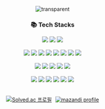 <div align = "center">

![transparent](https://capsule-render.vercel.app/api?type=transparent&fontColor=703ee5&text=LeeChangWoo&height=120&fontSize=44&desc=🐳%20NodeJS%20Developer&descAlignY=80&descAlign=60)

<div>
    <h3>📚 Tech Stacks</h3>
    <div>
        <img src="https://img.shields.io/badge/javascript-%23323330.svg?style=flat-square&logo=javascript&logoColor=%23F7DF1E"/>
        <img src="https://img.shields.io/badge/Typescript-3178C6?style=flat-square&logo=Typescript&logoColor=white"/>
        <img src="https://img.shields.io/badge/C++-00599C?style=flat-square&logo=C%2B%2B&logoColor=white"/>
    </div>
    <br>
    <div>
        <img src="https://img.shields.io/badge/Node.js-339933?style=flat-square&logo=Node.js&logoColor=white"/>
        <img src="https://img.shields.io/badge/Express-000000?style=flat-square&logo=Express&logoColor=white"/>
        <img src="https://img.shields.io/badge/nestjs-%23E0234E.svg?style=flat-square&logo=nestjs&logoColor=white"/>
        <img src="https://img.shields.io/badge/react-%2320232a.svg?style=flat-square&logo=react&logoColor=%2361DAFB"/>
        <img src="https://img.shields.io/badge/Next.js-000000?style=flat-square&logo=Next.js&logoColor=white"/>
        <img src="https://img.shields.io/badge/Tailwind CSS-06B6D4?style=flat-square&logo=Tailwind CSS&logoColor=white"/>
        <img src="https://img.shields.io/badge/Gatsby-%23663399.svg?style=flat-square&logo=gatsby&logoColor=white"/>
        <img src="https://img.shields.io/badge/Socket.io-black?style=flat-square&logo=socket.io&badgeColor=010101"/>
    </div>
    <br>
    <div>
        <img src="https://img.shields.io/badge/MySQL-4479A1?style=flat-square&logo=MySQL&logoColor=white"/>
        <img src="https://img.shields.io/badge/MongoDB-47A248?style=flat-square&logo=MongoDB&logoColor=white"/>
        <img src="https://img.shields.io/badge/postgres-%23316192.svg?style=flat-square&logo=postgresql&logoColor=white"/>
        <img src="https://img.shields.io/badge/redis-%23DD0031.svg?style=flat-square&logo=redis&logoColor=white"/>
        <img src="https://img.shields.io/badge/Firebase-039BE5?style=flat-square&logo=Firebase&logoColor=white"/>
    </div>
    <br>
    <div>
        <img src="https://img.shields.io/badge/Amazon AWS-232F3E?style=flat-square&logo=amazonaws&logoColor=white"/>
        <img src="https://img.shields.io/badge/Vercel-000000?style=flat-square&logo=Vercel&logoColor=white"/>
        <img src="https://img.shields.io/badge/Docker-2496ED?style=flat-square&logo=Docker&logoColor=white"/>
        <img src="https://img.shields.io/badge/Git-F05032?style=flat-square&logo=git&logoColor=white"/>
        <img src="https://img.shields.io/badge/GitHub-181717?style=flat-square&logo=GitHub&logoColor=white"/>
        <img src="https://img.shields.io/badge/Linux-FCC624?style=flat-square&logo=linux&logoColor=black"/>
    </div>
</div>

<br>
<br>

<div style="display: flex; justify-content: center; align-items: center; gap: 10px">
  <a href="https://solved.ac/lcwoo3145">
    <img src="http://mazassumnida.wtf/api/v2/generate_badge?boj=lcwoo3145" alt="Solved.ac 프로필"/>
  </a>
  <a href="http://mazandi.herokuapp.com/api?handle=lcwoo3145&theme=cold">
    <img src="http://mazandi.herokuapp.com/api?handle=lcwoo3145&theme=cold" alt="mazandi profile"/>
  </a>
</div>
</div>
